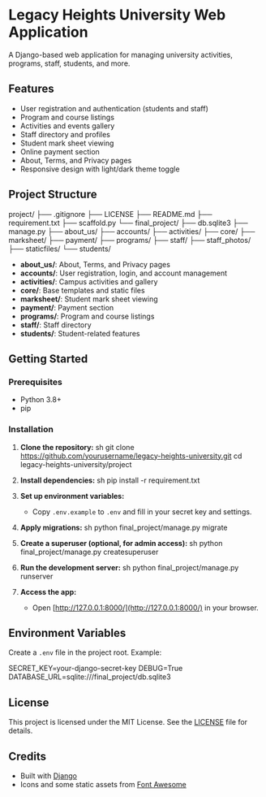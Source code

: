 # Legacy Heights University Web Application

A Django-based web application for managing university activities, programs, staff, students, and more.

## Features

- User registration and authentication (students and staff)
- Program and course listings
- Activities and events gallery
- Staff directory and profiles
- Student mark sheet viewing
- Online payment section
- About, Terms, and Privacy pages
- Responsive design with light/dark theme toggle

## Project Structure

project/
├── .gitignore
├── LICENSE
├── README.md
├── requirement.txt
├── scaffold.py
└── final_project/
    ├── db.sqlite3
    ├── manage.py
    ├── about_us/
    ├── accounts/
    ├── activities/
    ├── core/
    ├── marksheet/
    ├── payment/
    ├── programs/
    ├── staff/
    ├── staff_photos/
    ├── staticfiles/
    └── students/

- **about_us/**: About, Terms, and Privacy pages
- **accounts/**: User registration, login, and account management
- **activities/**: Campus activities and gallery
- **core/**: Base templates and static files
- **marksheet/**: Student mark sheet viewing
- **payment/**: Payment section
- **programs/**: Program and course listings
- **staff/**: Staff directory
- **students/**: Student-related features

## Getting Started

### Prerequisites

- Python 3.8+
- pip

### Installation

1. **Clone the repository:**
   sh
   git clone https://github.com/yourusername/legacy-heights-university.git
   cd legacy-heights-university/project
   

2. **Install dependencies:**
   sh
   pip install -r requirement.txt
   

3. **Set up environment variables:**
   - Copy `.env.example` to `.env` and fill in your secret key and settings.

4. **Apply migrations:**
   sh
   python final_project/manage.py migrate
   

5. **Create a superuser (optional, for admin access):**
   sh
   python final_project/manage.py createsuperuser
   

6. **Run the development server:**
   sh
   python final_project/manage.py runserver
   

7. **Access the app:**
   - Open [http://127.0.0.1:8000/](http://127.0.0.1:8000/) in your browser.

## Environment Variables

Create a `.env` file in the project root. Example:

SECRET_KEY=your-django-secret-key
DEBUG=True
DATABASE_URL=sqlite:///final_project/db.sqlite3


## License

This project is licensed under the MIT License. See the [LICENSE](LICENSE) file for details.

## Credits

- Built with [Django](https://www.djangoproject.com/)
- Icons and some static assets from [Font Awesome](https://fontawesome.com/)